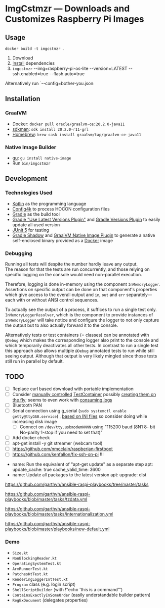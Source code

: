 # ImgCstmzr — Downloads and Customizes Raspberry Pi Images

## Usage

```shell script
docker build -t imgcstmzr .
```

1. Download
2. [Install](#installation) dependencies
3. `imgcstmzr` --img=raspberry-pi-os-lite --version=LATEST --ssh.enabled=true --flash.auto=true

Alternatively run `--config=bother-you.json

## Installation

### GraalVM

- [Docker](https://docker.com): `docker pull oracle/graalvm-ce:20.2.0-java11`
- [sdkman](https://sdkman.io): `sdk install 20.2.0-r11-grl`
- [Homebrew](https://brew.sh): `brew cask install graalvm/tap/graalvm-ce-java11`

### Native Image Builder

- [gu](https://www.graalvm.org/docs/reference-manual/gu/): `gu install native-image`
- Run `bin/imgcstmzr`

## Development

### Technologies Used

- [Kotlin](https://kotlinlang.org/) as the programming language
- [Config4k](https://github.com/config4k/config4k) to process HOCON configuration files
- [Gradle]() as the build tool
- [Gradle "Use Latest Versions Plugin"](https://github.com/patrikerdes/gradle-use-latest-versions-plugin)
  and [Gradle Versions Plugin](https://github.com/ben-manes/gradle-versions-plugin) to easily update all used version
- [JUnit 5](https://junit.org/junit5/) for testing
- [Gradle Shadow](https://github.com/johnrengelman/shadow) and [GraalVM Native Image Plugin](https://github.com/mike-neck/graalvm-native-image-plugin) to
  generate a native self-enclosed binary provided as a [Docker](https://www.docker.com/) image

### Debugging

Running all tests will despite the number hardly leave any output.  
The reason for that the tests are run concurrently, and those relying on specific logging on the console would need non-parallel execution.

Therefore, logging is done in-memory using the component `InMemoryLogger`. Assertions on specific output can be done on that component's properties which give
access to the overall output and `in`, `out` and `err` separately—each with or without ANSI control sequences.

To actually see the output of a process, it suffices to run a single test only. `InMemoryLoggerResolver`, which is the component to provide instances
of `InMemoryLogger` will take notice and configure the logger to not only capture the output but to also actually forward it to the console.

Alternatively tests or test containers (= classes) can be annotated with `@Debug` which makes the corresponding logger also print to the console and which
temporarily deactivates all other tests. In contrast to run a single test this approach also allows multiple `@Debug` annotated tests to run while still seeing
output. Although that output is very likely mingled since those tests still run in parallel by default.

## TODO

- [ ] Replace curl based download with portable implementation
- [ ] 
  Consider [manually controlled](https://www.testcontainers.org/test_framework_integration/manual_lifecycle_control/) [TestContainer](https://www.testcontainers.org/features/startup_and_waits/#one-shot-startup-strategy-example)
  possibly [creating them on the fly](https://www.testcontainers.org/features/creating_images/); seems to even work
  with [consuming logs](https://www.testcontainers.org/features/container_logs/)
- [ ] Bluetooth PAN
- [ ] Serial connection using g_serial (`sudo systemctl enable getty@ttyGS0.service`)
  , [based on INI files](https://www.digitalocean.com/community/tutorials/understanding-systemd-units-and-unit-files) so consider doing while increasing disk
  image
    - [ ] Connect on `/dev/tty.usbmodemNNNN` using "115200 baud (8N1 8- bit No-parity 1-stop if you need to set that)"
- [ ] Add docker check
- [ ] apt-get install -y git streamer (webcam tool)
- [ ] https://github.com/nmcclain/raspberian-firstboot
- [ ] https://github.com/kenfallon/fix-ssh-on-pi !!!

- name: Run the equivalent of "apt-get update" as a separate step apt:
  update_cache: true cache_valid_time: 3600
- name: Update all packages to the latest version apt:
  upgrade: dist

https://github.com/garthvh/ansible-raspi-playbooks/tree/master/tasks

https://github.com/garthvh/ansible-raspi-playbooks/blob/master/tasks/tzdata.yml

https://github.com/garthvh/ansible-raspi-playbooks/blob/master/tasks/internationalization.yml

https://github.com/garthvh/ansible-raspi-playbooks/blob/master/playbooks/new-default.yml

### Demo

- `Size.kt`
- `NonBlockingReader.kt`
- `OperatingSystemTest.kt`
- `ArmRunnerTest.kt`
- `PatchesKtTest.kt`
- `RenderingLoggerIntTest.kt`
- `Program` class (e.g. login script)
- `ShellScriptBuilder` (with !"echo 'this is a command'")
- `ContainsExactlyInSomeOrder` (easily understandable builder pattern)
- `RegExDocument` (delegates properties)
